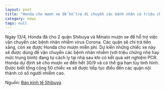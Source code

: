 ```yaml
---
layout: post
title: "Honda cho mượn xe để hỗ trợ di chuyển các bệnh nhân có triệu chứng nhẹ tại Shibuya và một số quận nội thành"
category: news
tags: null
---
```

Ngày 13/4, Honda đã cho 2 quận Shibuya và Minato mượn xe để hỗ trợ việc vận chuyển các bệnh nhân nhiễm virus Corona. Các quận sẽ chi trả tiền xăng, còn xe được Honda cho mượn miễn phí. Dự kiến những chiếc xe này sẽ được dùng để vận chuyển các bệnh nhân nhiễm (với triệu chứng nhẹ hay mức trung bình) đang tự cách ly tại nhà sau khi có kết quả xét nghiệm PCR. Honda dự định sẽ cho mượn xe đến hết 30/9 và có thể gia hạn tùy tình hình. Được biết tổng cộng 50 chiếc xe sẽ được tiếp tục điều đến các quận nội thành có số người nhiễm cao.

Nguồn: [Báo kinh tế Shibuya](https://www.shibukei.com/headline/14992/)